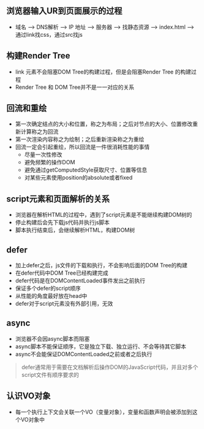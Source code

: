 ## 浏览器输入UR到页面展示的过程
   + 域名 --> DNS解析 --> IP 地址 --> 服务器 --> 找静态资源 --> index.html --> 通过link找css，通过src找js
     
## 构建Render Tree
   + link 元素不会阻塞DOM Tree的构建过程，但是会阻塞Render Tree 的构建过程
   + Render Tree 和 DOM Tree并不是一一对应的关系

 ## 回流和重绘
   + 第一次确定结点的大小和位置，称之为布局；之后对节点的大小、位置修改重新计算称之为回流
   + 第一次渲染内容称之为绘制；之后重新渲染称之为重绘
   + 回流一定会引起重绘，所以回流是一件很消耗性能的事情
     - 尽量一次性修改 
     - 避免频繁的操作DOM
     - 避免通过getComputedStyle获取尺寸、位置等信息
     - 对某些元素使用position的absolute或者fixed

## script元素和页面解析的关系
   + 浏览器在解析HTML的过程中，遇到了script元素是不能继续构建DOM树的
   + 停止构建后会先下载js代码并执行js脚本
   + 脚本执行结束后，会继续解析HTML，构建DOM树

## defer
   + 加上defer之后，js文件的下载和执行，不会影响后面的DOM Tree的构建
   + 在defer代码中DOM Tree已经构建完成
   + defer代码是在DOMContentLoaded事件发出之前执行
   + 保证多个defer的script顺序
   + 从性能的角度最好放在head中
   + defer对于script元素没有外部引用，无效

## async
   + 浏览器不会因async脚本而阻塞
   + async脚本不能保证顺序，它是独立下载、独立运行、不会等待其它脚本
   + async不会能保证DOMContentLoaded之前或者之后执行

   > defer通常用于需要在文档解析后操作DOM的JavaScript代码，并且对多个script文件有顺序要求的

## 认识VO对象
   + 每一个执行上下文会关联一个VO（变量对象），变量和函数声明会被添加到这个VO对象中